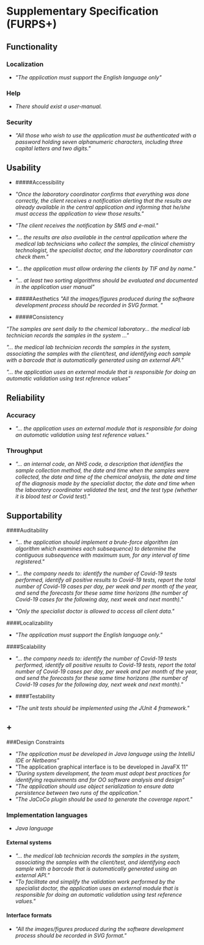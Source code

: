# Supplementary Specification (FURPS+)

## Functionality

### Localization
- _"The application must support the English language only"_


### Help
- _There should exist a user-manual._

### Security
- _"All those who wish to use the application must be authenticated with a password holding seven alphanumeric characters, including three capital letters and two digits."_ 



## Usability 

- #####Accessibility
- _"Once the laboratory coordinator
 confirms that everything was done correctly, the client receives a notification alerting that the
 results are already available in the central application and informing that he/she must access the
 application to view those results."_
 
- _"The client receives the notification by SMS and e-mail."_
 
- _"... the results are also available in the central application where the medical lab technicians
     who collect the samples, the clinical chemistry technologist, the specialist doctor, and the laboratory
     coordinator can check them."_

- _"... the application must allow ordering the clients by TIF and by
  name."_    
  
-  _"... at least two sorting algorithms should be evaluated and
   documented in the application user manual"_
   
 
- #####Aesthetics
_"All the images/figures produced during the software development process should be recorded in
 SVG format. "_
 

- #####Consistency

_"The samples are sent daily to the chemical laboratory... the medical lab technician records the samples in the system ..."_

_"... the medical lab technician records the samples in the system,
     associating the samples with the client/test, and identifying each sample with a barcode that is
     automatically generated using an external API."_

_"... the application uses an external module that is responsible for doing an automatic validation using test reference
 values"_
 

## Reliability

### Accuracy

- _"... the application uses an external module that is responsible for doing an automatic validation using test reference
values."_
  
### Throughput
- _"... an internal code, an NHS code, a description that identifies the sample collection method, the date and time when the samples
were collected, the date and time of the chemical analysis, the date and time of the diagnosis made
by the specialist doctor, the date and time when the laboratory coordinator validated the test, and the
test type (whether it is blood test or Covid test)."_

## Supportability

####Auditability
- _"... the application should implement a brute-force algorithm (an algorithm which examines each subsequence) to determine the contiguous subsequence with maximum sum, for any interval of time registered."_

- _"... the company needs to: identify the number of Covid-19 tests performed, identify all positive results to Covid-19 tests, report the total number of Covid-19 cases per day, per week and per month of the year, and send the forecasts for these same time horizons (the number of Covid-19 cases for the following day, next week and next month)."_

- _"Only the specialist doctor is allowed to access all client data."_

####Localizability
- _"The application must support the English language only."_

####Scalability
- _"...  the company
      needs to: identify the number of Covid-19 tests performed, identify all positive results to Covid-19
      tests, report the total number of Covid-19 cases per day, per week and per month of the year, and
      send the forecasts for these same time horizons (the number of Covid-19 cases for the following
      day, next week and next month)."_
 


- ####Testability
- _"The unit tests should be implemented using the JUnit 4 framework."_


## +

###Design Constraints
- _"The application must be developed in Java language using the IntelliJ IDE or Netbeans"_
- "The application graphical interface is to be developed in JavaFX 11"
- _"During system development, the team must adopt best practices for identifying requirements
  and for OO software analysis and design"_
- _"The application should use object serialization to ensure data persistence between two runs of the
  application."_
- _"The JaCoCo plugin should be used to generate the coverage report."_


### Implementation languages
- _Java language_


#### External systems

- _"... the medical lab technician records the samples in the system,
  associating the samples with the client/test, and identifying each sample with a barcode that is
  automatically generated using an external API."_
- _"To facilitate and simplify the validation work performed by the specialist doctor, the application
  uses an external module that is responsible for doing an automatic validation using test reference
  values."_  

#### Interface formats

- _"All the images/figures produced during the software development process should be recorded in
SVG format."_

